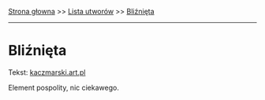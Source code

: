 [Strona głowna](../index.md) >> [Lista utworów](../list.md) >> [Bliźnięta](79.md)

---

# Bliźnięta

Tekst: [kaczmarski.art.pl](https://www.kaczmarski.art.pl/tworczosc/wiersze/bliznieta/)

Element pospolity, nic ciekawego.